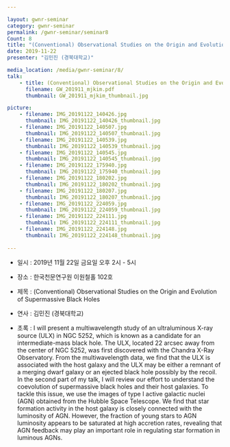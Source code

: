 ```yaml
---

layout: gwnr-seminar
category: gwnr-seminar
permalink: /gwnr-seminar/seminar8
Count: 8
title: "(Conventional) Observational Studies on the Origin and Evolution of Supermassive Black Holes"
date: 2019-11-22
presenter: "김민진 (경북대학교)"

media_location: /media/gwnr-seminar/8/
talk: 
    - title: (Conventional) Observational Studies on the Origin and Evolution of Supermassive Black Holes
      filename: GW_201911_mjkim.pdf 
      thumbnail: GW_201911_mjkim_thumbnail.jpg

picture:
    - filename: IMG_20191122_140426.jpg
      thumbnail: IMG_20191122_140426_thumbnail.jpg
    - filename: IMG_20191122_140507.jpg
      thumbnail: IMG_20191122_140507_thumbnail.jpg
    - filename: IMG_20191122_140539.jpg
      thumbnail: IMG_20191122_140539_thumbnail.jpg
    - filename: IMG_20191122_140545.jpg
      thumbnail: IMG_20191122_140545_thumbnail.jpg
    - filename: IMG_20191122_175940.jpg
      thumbnail: IMG_20191122_175940_thumbnail.jpg
    - filename: IMG_20191122_180202.jpg
      thumbnail: IMG_20191122_180202_thumbnail.jpg
    - filename: IMG_20191122_180207.jpg
      thumbnail: IMG_20191122_180207_thumbnail.jpg
    - filename: IMG_20191122_224059.jpg
      thumbnail: IMG_20191122_224059_thumbnail.jpg
    - filename: IMG_20191122_224111.jpg
      thumbnail: IMG_20191122_224111_thumbnail.jpg
    - filename: IMG_20191122_224148.jpg
      thumbnail: IMG_20191122_224148_thumbnail.jpg
    
---
```


* 일시 : 2019년 11월 22일 금요일 오후 2시 - 5시

* 장소 : 한국천문연구원 이원철홀 102호

* 제목 : (Conventional) Observational Studies on the Origin and Evolution of Supermassive Black Holes

* 연사 : 김민진 (경북대학교)

* 초록 : I will present a multiwavelength study of an ultraluminous X-ray source (ULX) in NGC 5252, which is known as a candidate for an intermediate-mass black hole. The ULX, located 22 arcsec away from the center of NGC 5252, was first discovered with the Chandra X-Ray Observatory. From the multiwavelength data, we find that the ULX is associated with the host galaxy and the ULX may be either a remnant of a merging dwarf galaxy or an ejected black hole possibly by the recoil. In the second part of my talk, I will review our effort to understand the coevolution of supermassive black holes and their host galaxies. To tackle this issue, we use the images of type I active galactic nuclei (AGN) obtained from the Hubble Space Telescope. We find that star formation activity in the host galaxy is closely connected with the luminosity of AGN. However, the fraction of young stars to AGN luminosity appears to be saturated at high accretion rates, revealing that AGN feedback may play an important role in regulating star formation in luminous AGNs. 